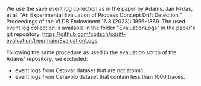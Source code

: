 We use the save event log collection as in the paper by Adams, Jan Niklas, et al. "An Experimental Evaluation of Process Concept Drift Detection." Proceedings of the VLDB Endowment 16.8 (2023): 1856-1869.
The used event log collection is available in the folder "EvaluationLogs" in the paper's git repository: https://github.com/cpitsch/cdrift-evaluation/tree/main/EvaluationLogs

Following the same procedure as used in the evaluation scritp of the Adams' repository, we excluded:
* event logs from Ostovar dataset that are not atomic,
* event logs from Ceravolo dataset that contain less than 1000 traces.

